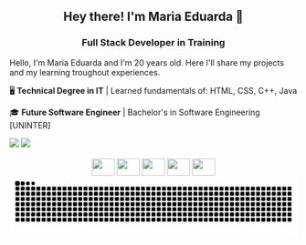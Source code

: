 <div align="center"> 
  
## Hey there! I'm Maria Eduarda 👋
### Full Stack Developer in Training

</div>

Hello, I'm Maria Eduarda and I'm 20 years old. Here I'll share my projects and my learning troughout experiences.  

🖥️ **Technical Degree in IT** | Learned fundamentals of: HTML, CSS, C++, Java

🎓 **Future Software Engineer** | Bachelor's in Software Engineering [UNINTER]  

<!--github stats-->
<div align="center" style="display: inline">
  <a href="https://github.com/dudsxo"></a>
  <img height="170em" src= "https://github-readme-stats.vercel.app/api?username=dudsxo&show_icons=true&theme=jolly">
  <img height="170em" src= "https://github-readme-stats.vercel.app/api/top-langs/?username=dudsxo&theme=jolly&hide_border=true&include_all_commits=true&count_private=false&layout=compact">
</div>

<!--Imagem das linguagens-->
<div align="center" style="display: inline_block"> <br>
  <img align="center" height="30" width="40" src="https://cdn.jsdelivr.net/gh/devicons/devicon@latest/icons/html5/html5-original.svg">
  <img align="center" height="30" width="40" src="https://cdn.jsdelivr.net/gh/devicons/devicon@latest/icons/css3/css3-original.svg">
  <img align="center" height="30" width="40" src="https://cdn.jsdelivr.net/gh/devicons/devicon@latest/icons/javascript/javascript-plain.svg">
  <img align="center" height="30" width="40" src="https://cdn.jsdelivr.net/gh/devicons/devicon@latest/icons/java/java-original-wordmark.svg">
  <img align="center" height="30" width="40" src="https://cdn.jsdelivr.net/gh/devicons/devicon@latest/icons/cplusplus/cplusplus-original.svg">
</div>

<picture>
  <source media="(prefers-color-scheme: dark)" srcset="https://raw.githubusercontent.com/dudsxo/dudsxo/output/github-contribution-grid-snake-dark.svg">
  <source media="(prefers-color-scheme: light)" srcset="https://raw.githubusercontent.com/dudsxo/dudsxo/output/github-contribution-grid-snake.svg">
  <img alt="github contribution grid snake animation" src="https://raw.githubusercontent.com/dudsxo/dudsxo/output/github-contribution-grid-snake.svg">
</picture>
